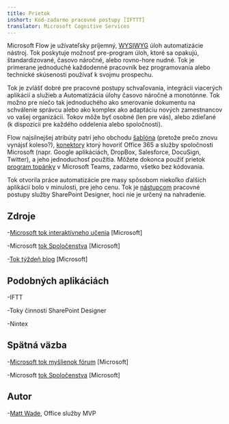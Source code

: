 ```yaml
---
title: Prietok
inshort: Kód-zadarmo pracovné postupy [IFTTT]
translator: Microsoft Cognitive Services
---
```



Microsoft Flow je užívateľsky príjemný, [WYSIWYG](https://en.wikipedia.org/wiki/WYSIWYG) úloh automatizácie nástroj. Tok poskytuje možnosť pre-program úloh, ktoré sa opakujú, štandardizované, časovo náročné, alebo rovno-hore nudné. Tok je primerane jednoduché každodenné pracovník bez programovania alebo technické skúsenosti používať k svojmu prospechu.

Tok je zvlášť dobré pre pracovné postupy schvaľovania, integrácii viacerých aplikácií a služieb a Automatizácia úlohy časovo náročné a monotónne. Tok možno pre niečo tak jednoduchého ako smerovanie dokumentu na schválenie správcu alebo ako komplex ako adaptáciu nových zamestnancov vo vašej organizácii. Tokov môže byť osobné (len pre vás), alebo zdieľané (k dispozícii pre každého oddelenia alebo spoločnosti).

Flow najsilnejšej atribúty patrí jeho obchodu [šablóna](https://flow.microsoft.com/en-us/templates/) (pretože prečo znovu vynájsť koleso?), [konektory](https://flow.microsoft.com/en-us/connectors/) ktorý hovoriť Office 365 a služby spoločnosti Microsoft (napr. Google aplikáciách, DropBox, Salesforce, DocuSign, Twitter), a jeho jednoduchosť použitia. Môžete dokonca použiť prietok [program topánky](https://blog.getbizzy.io/introducing-bizzy-templates-b191b38d2370) v Microsoft Teams, zadarmo, všetko bez kódovania.

Tok otvorila práce automatizácie pre masy spôsobom niekoľko ďalších aplikácií bolo v minulosti, pre jeho cenu. Tok je [nástupcom](https://docs.microsoft.com/en-us/flow/frequently-asked-questions) pracovné postupy služby SharePoint Designer, hoci nie je určený na nahradenie.

Zdroje
---------

-[Microsoft tok interaktívneho učenia](https://docs.microsoft.com/en-us/flow/guided-learning/)
    \[Microsoft\]

-Microsoft [tok Spoločenstva](https://powerusers.microsoft.com/t5/Microsoft-Flow-Community/ct-p/FlowCommunity)
    \[Microsoft\]

-[Tok týždeň blog](https://flow.microsoft.com/en-us/blog/category/flow-of-the-week/)
    \[Microsoft\]

Podobných aplikáciách
--------------------

-IFTT

-Toky činností SharePoint Designer

-Nintex

Spätná väzba
--------------------

-[Microsoft tok myšlienok fórum](https://powerusers.microsoft.com/t5/Flow-Ideas/idb-p/FlowIdeas)
    \[Microsoft\]

-Microsoft [tok Spoločenstva](https://powerusers.microsoft.com/t5/Microsoft-Flow-Community/ct-p/FlowCommunity)
    \[Microsoft\]

Autor
---------

-[Matt Wade](https://www.linkedin.com/in/thatmattwade/), Office služby MVP


